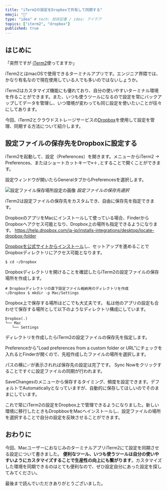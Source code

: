 ```yaml
---
title: "iTerm2の設定をDropboxで共有して同期する"
emoji: "📁"
type: "idea" # tech: 技術記事 / idea: アイデア
topics: ["iterm2", "dropbox"]
published: true
---
```


## はじめに

「突然ですが [iTerm2](https://iterm2.com)使ってますか」

iTerm2とはmacOSで使用できるターミナルアプリです。エンジニア界隈では、かなり有名なので現在使用している人でも多いのではないしょうか。

iTerm2はカスタマイズ機能にも優れており、自分の使いやすいターミナル環境を作ることができます。また、いつも使うツールになるので設定を常にバックアップしてデータを管理し、いつ環境が変わっても同じ設定を使いたいことが往々にしてあります。

今回、iTerm2とクラウドストレージサービスの[Dropbox](https://www.dropbox.com/ja)を使用して設定を管理、同期する方法について紹介します。

## 設定ファイルの保存先をDropboxに設定する

iTerm2を起動して、設定（Preferences）を開きます。メニューからiTerm2 → Preferences、またはショートカットキーで`⌘`＋`,`とすることで開くことができます。

設定ウィンドウが開いたらGeneralタブからPreferencesを選択します。

![設定ファイル保存場所設定の画像](/images/iterm2-sync-setting/image01.png)
*設定ファイルの保存先選択*

iTerm2は設定ファイルの保存先をカスタムでき、自由に保存先を指定できます。

DropboxのアプリをMacにインストールして使っている場合、FinderからDropboxへアクセス可能となり、Dropbox上の場所も指定できるようになります。
https://help.dropbox.com/ja-jp/installs-integrations/desktop/locate-dropbox-folder

[Dropboxを公式サイトからインストール](https://www.dropbox.com/install)し、セットアップを進めることでDropboxディレクトリにアクセス可能となります。

```shell
$ cd ~/Dropbox
```

Dropboxディレクトリを開けることを確認したらiTerm2の設定ファイルの保存場所を作成します。

```shell
# Dropboxディレクトリの直下設定ファイル格納用のディレクトリを作成
~/Dropbox $ mkdir -p Mac/Settings
```

Dropbox上で保存する場所はどこでも大丈夫です。
私は他のアプリの設定も合わせて保存する場所として以下のようなディレクトリ構成にしています。

```shell
Dropbox(.)
└── Mac
   └── Settings
```

ディレクトリを作成したらiTerm2の設定ファイルの保存先を指定します。

Preferenceから"Load preferences from a custom folder or URL"にチェックを入れるとFinderが開くので、先程作成したファイルの場所を選択します。

パスの横に✅が表示されれば保存先の設定は完了です。
Sync Nowをクリックすることですぐに設定ファイルの同期が行われます。

SaveChangesのメニューから保存するタイミング、頻度を設定できます。デフォルトでAutomaticallyとなっていますが、自動的に保存してほしいのでそのままにしています。

これで常にiTerm2の設定をDropbox上で管理できるようになりました。新しい環境に移行したときもDropbboxをMacへインストールし、設定ファイルの場所を選択することで自分の設定を反映させることができます。

## おわりに

今回、MacユーザーにおなじみのターミナルアプリiTerm2にて設定を同期させる設定について書きました。
**便利なツール、いつも使うツールは自分の使いやすいようにカスタマイズすることで生産性の向上にも繋がります**。カスタマイズした環境を同期できるのはとても便利なので、ぜひ設定自分にあった設定を探してみてください。

最後まで読んでいただきありがとうございました。
